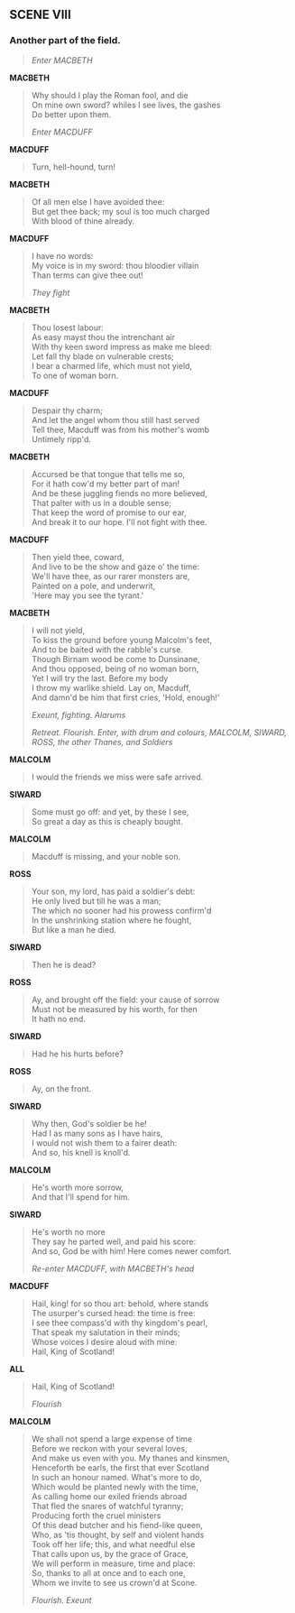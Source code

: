 ## SCENE VIII

### Another part of the field.

> *Enter MACBETH*

<span id="speech1">**MACBETH**</span>

> <span id="5.8.1">Why should I play the Roman fool, and die</span>  
> <span id="5.8.2">On mine own sword? whiles I see lives, the
> gashes</span>  
> <span id="5.8.3">Do better upon them.</span>  
>
> *Enter MACDUFF*

<span id="speech2">**MACDUFF**</span>

> <span id="5.8.4">Turn, hell-hound, turn!</span>  

<span id="speech3">**MACBETH**</span>

> <span id="5.8.5">Of all men else I have avoided thee:</span>  
> <span id="5.8.6">But get thee back; my soul is too much
> charged</span>  
> <span id="5.8.7">With blood of thine already.</span>  

<span id="speech4">**MACDUFF**</span>

> <span id="5.8.8">I have no words:</span>  
> <span id="5.8.9">My voice is in my sword: thou bloodier
> villain</span>  
> <span id="5.8.10">Than terms can give thee out!</span>  
>
> *They fight*

<span id="speech5">**MACBETH**</span>

> <span id="5.8.11">Thou losest labour:</span>  
> <span id="5.8.12">As easy mayst thou the intrenchant air</span>  
> <span id="5.8.13">With thy keen sword impress as make me
> bleed:</span>  
> <span id="5.8.14">Let fall thy blade on vulnerable crests;</span>  
> <span id="5.8.15">I bear a charmed life, which must not
> yield,</span>  
> <span id="5.8.16">To one of woman born.</span>  

<span id="speech6">**MACDUFF**</span>

> <span id="5.8.17">Despair thy charm;</span>  
> <span id="5.8.18">And let the angel whom thou still hast
> served</span>  
> <span id="5.8.19">Tell thee, Macduff was from his mother's
> womb</span>  
> <span id="5.8.20">Untimely ripp'd.</span>  

<span id="speech7">**MACBETH**</span>

> <span id="5.8.21">Accursed be that tongue that tells me so,</span>  
> <span id="5.8.22">For it hath cow'd my better part of man!</span>  
> <span id="5.8.23">And be these juggling fiends no more
> believed,</span>  
> <span id="5.8.24">That palter with us in a double sense;</span>  
> <span id="5.8.25">That keep the word of promise to our ear,</span>  
> <span id="5.8.26">And break it to our hope. I'll not fight with
> thee.</span>  

<span id="speech8">**MACDUFF**</span>

> <span id="5.8.27">Then yield thee, coward,</span>  
> <span id="5.8.28">And live to be the show and gaze o' the
> time:</span>  
> <span id="5.8.29">We'll have thee, as our rarer monsters are,</span>  
> <span id="5.8.30">Painted on a pole, and underwrit,</span>  
> <span id="5.8.31">'Here may you see the tyrant.'</span>  

<span id="speech9">**MACBETH**</span>

> <span id="5.8.32">I will not yield,</span>  
> <span id="5.8.33">To kiss the ground before young Malcolm's
> feet,</span>  
> <span id="5.8.34">And to be baited with the rabble's curse.</span>  
> <span id="5.8.35">Though Birnam wood be come to Dunsinane,</span>  
> <span id="5.8.36">And thou opposed, being of no woman born,</span>  
> <span id="5.8.37">Yet I will try the last. Before my body</span>  
> <span id="5.8.38">I throw my warlike shield. Lay on, Macduff,</span>  
> <span id="5.8.39">And damn'd be him that first cries, 'Hold,
> enough!'</span>  
>
> *Exeunt, fighting. Alarums*
>
> *Retreat. Flourish. Enter, with drum and colours, MALCOLM, SIWARD,
> ROSS, the other Thanes, and Soldiers*

<span id="speech10">**MALCOLM**</span>

> <span id="5.8.40">I would the friends we miss were safe
> arrived.</span>  

<span id="speech11">**SIWARD**</span>

> <span id="5.8.41">Some must go off: and yet, by these I see,</span>  
> <span id="5.8.42">So great a day as this is cheaply bought.</span>  

<span id="speech12">**MALCOLM**</span>

> <span id="5.8.43">Macduff is missing, and your noble son.</span>  

<span id="speech13">**ROSS**</span>

> <span id="5.8.44">Your son, my lord, has paid a soldier's
> debt:</span>  
> <span id="5.8.45">He only lived but till he was a man;</span>  
> <span id="5.8.46">The which no sooner had his prowess
> confirm'd</span>  
> <span id="5.8.47">In the unshrinking station where he fought,</span>  
> <span id="5.8.48">But like a man he died.</span>  

<span id="speech14">**SIWARD**</span>

> <span id="5.8.49">Then he is dead?</span>  

<span id="speech15">**ROSS**</span>

> <span id="5.8.50">Ay, and brought off the field: your cause of
> sorrow</span>  
> <span id="5.8.51">Must not be measured by his worth, for then</span>  
> <span id="5.8.52">It hath no end.</span>  

<span id="speech16">**SIWARD**</span>

> <span id="5.8.53">Had he his hurts before?</span>  

<span id="speech17">**ROSS**</span>

> <span id="5.8.54">Ay, on the front.</span>  

<span id="speech18">**SIWARD**</span>

> <span id="5.8.55">Why then, God's soldier be he!</span>  
> <span id="5.8.56">Had I as many sons as I have hairs,</span>  
> <span id="5.8.57">I would not wish them to a fairer death:</span>  
> <span id="5.8.58">And so, his knell is knoll'd.</span>  

<span id="speech19">**MALCOLM**</span>

> <span id="5.8.59">He's worth more sorrow,</span>  
> <span id="5.8.60">And that I'll spend for him.</span>  

<span id="speech20">**SIWARD**</span>

> <span id="5.8.61">He's worth no more</span>  
> <span id="5.8.62">They say he parted well, and paid his
> score:</span>  
> <span id="5.8.63">And so, God be with him! Here comes newer
> comfort.</span>  
>
> *Re-enter MACDUFF, with MACBETH's head*

<span id="speech21">**MACDUFF**</span>

> <span id="5.8.64">Hail, king! for so thou art: behold, where
> stands</span>  
> <span id="5.8.65">The usurper's cursed head: the time is
> free:</span>  
> <span id="5.8.66">I see thee compass'd with thy kingdom's
> pearl,</span>  
> <span id="5.8.67">That speak my salutation in their minds;</span>  
> <span id="5.8.68">Whose voices I desire aloud with mine:</span>  
> <span id="5.8.69">Hail, King of Scotland!</span>  

<span id="speech22">**ALL**</span>

> <span id="5.8.70">Hail, King of Scotland!</span>  
>
> *Flourish*

<span id="speech23">**MALCOLM**</span>

> <span id="5.8.71">We shall not spend a large expense of time</span>  
> <span id="5.8.72">Before we reckon with your several loves,</span>  
> <span id="5.8.73">And make us even with you. My thanes and
> kinsmen,</span>  
> <span id="5.8.74">Henceforth be earls, the first that ever
> Scotland</span>  
> <span id="5.8.75">In such an honour named. What's more to do,</span>  
> <span id="5.8.76">Which would be planted newly with the time,</span>  
> <span id="5.8.77">As calling home our exiled friends abroad</span>  
> <span id="5.8.78">That fled the snares of watchful tyranny;</span>  
> <span id="5.8.79">Producing forth the cruel ministers</span>  
> <span id="5.8.80">Of this dead butcher and his fiend-like
> queen,</span>  
> <span id="5.8.81">Who, as 'tis thought, by self and violent
> hands</span>  
> <span id="5.8.82">Took off her life; this, and what needful
> else</span>  
> <span id="5.8.83">That calls upon us, by the grace of Grace,</span>  
> <span id="5.8.84">We will perform in measure, time and place:</span>  
> <span id="5.8.85">So, thanks to all at once and to each one,</span>  
> <span id="5.8.86">Whom we invite to see us crown'd at Scone.</span>  
>
> *Flourish. Exeunt*
